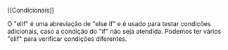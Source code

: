 [[Condicionais]]

O "elif" é uma abreviação de "else if" e é usado para testar condições adicionais, caso a condição do "if" não seja atendida. Podemos ter vários "elif" para verificar condições diferentes.